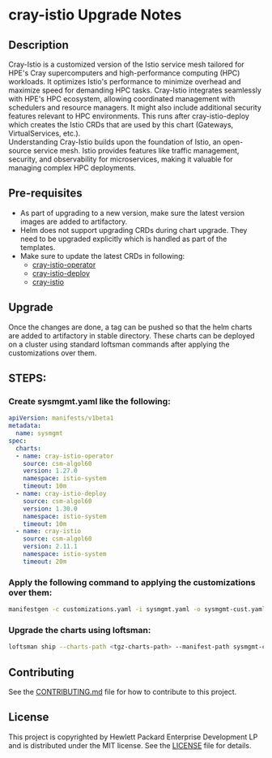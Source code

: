 # cray-istio Upgrade Notes
 
## Description
Cray-Istio is a customized version of the Istio service mesh tailored for HPE's Cray supercomputers and high-performance computing (HPC) workloads. It optimizes Istio's performance to minimize overhead and maximize speed for demanding HPC tasks. Cray-Istio integrates seamlessly with HPE's HPC ecosystem, allowing coordinated management with schedulers and resource managers. It might also include additional security features relevant to HPC environments. This runs after cray-istio-deploy which creates the Istio CRDs that
are used by this chart (Gateways, VirtualServices, etc.).<br>
Understanding Cray-Istio builds upon the foundation of Istio, an open-source service mesh. Istio provides features like traffic management, security, and observability for microservices, making it valuable for managing complex HPC deployments.
 
## Pre-requisites
- As part of upgrading to a new version, make sure the latest version images are added to artifactory.
- Helm does not support upgrading CRDs during chart upgrade. They need to be upgraded explicitly which is handled as part of the templates.
- Make sure to update the latest CRDs in following:
    - <a href="https://github.com/Cray-HPE/cray-istio/tree/master/kubernetes/cray-istio-operator">cray-istio-operator</a>
    - <a href="https://github.com/Cray-HPE/cray-istio/tree/master/kubernetes/cray-istio-deploy">cray-istio-deploy</a>
    - <a href="https://github.com/Cray-HPE/cray-istio/tree/master/kubernetes/cray-istio">cray-istio</a>

## Upgrade
Once the changes are done, a tag can be pushed so that the helm charts are added to artifactory in stable directory. These charts can be deployed on a cluster using standard loftsman commands after applying the customizations over them.<br>

## STEPS:

### Create sysmgmt.yaml like the following:

```yaml
apiVersion: manifests/v1beta1
metadata:
  name: sysmgmt
spec:
  charts:
  - name: cray-istio-operator
    source: csm-algol60
    version: 1.27.0
    namespace: istio-system
    timeout: 10m
  - name: cray-istio-deploy
    source: csm-algol60
    version: 1.30.0
    namespace: istio-system
    timeout: 10m
  - name: cray-istio
    source: csm-algol60
    version: 2.11.1
    namespace: istio-system
    timeout: 20m
```

### Apply the following command to applying the customizations over them:

```sh
manifestgen -c customizations.yaml -i sysmgmt.yaml -o sysmgmt-cust.yaml 
```

### Upgrade the charts using loftsman:

```sh 
loftsman ship --charts-path <tgz-charts-path> --manifest-path sysmgmt-cust.yaml 
```

## Contributing
See the <a href="https://github.com/Cray-HPE/cray-istio/blob/master/CONTRIBUTING.md">CONTRIBUTING.md</a> file for how to contribute to this project.
 
## License
This project is copyrighted by Hewlett Packard Enterprise Development LP and is distributed under the MIT license. See the <a href="https://github.com/Cray-HPE/cray-istio/blob/master/LICENSE">LICENSE</a> file for details.